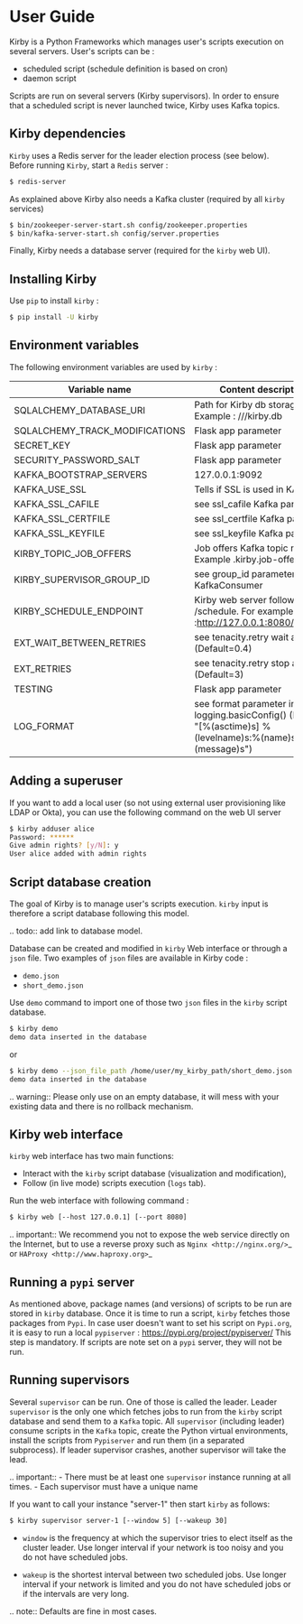 # User Guide

Kirby is a Python Frameworks which manages user's 
scripts execution on several servers. User's scripts can be :
- scheduled script (schedule definition is based on cron)
- daemon script

Scripts are run on several servers (Kirby supervisors). In order to ensure 
that a scheduled script is never launched twice, Kirby uses Kafka topics. 

## Kirby dependencies
`Kirby` uses a Redis server for the leader election process (see below). Before 
running `Kirby`, start a `Redis` server : 
```bash
$ redis-server
```
As explained above Kirby also needs a Kafka cluster (required by all `kirby` services)

```bash
$ bin/zookeeper-server-start.sh config/zookeeper.properties
$ bin/kafka-server-start.sh config/server.properties
```
Finally, Kirby needs a database server (required for the `kirby` web UI). 



## Installing Kirby
Use `pip` to install `kirby` : 

```bash
$ pip install -U kirby
```

## Environment variables 
The following environment variables are used by `kirby` :

| Variable name                   | Content description                                                                 |
|---------------------------------|-------------------------------------------------------------------------------------|
| SQLALCHEMY_DATABASE_URI         | Path for Kirby db storage. Example : ///kirby.db                                    |
| SQLALCHEMY_TRACK_MODIFICATIONS  | Flask app parameter                                                                 |
| SECRET_KEY                      | Flask app parameter                                                                 |
| SECURITY_PASSWORD_SALT          | Flask app parameter                                                                 |
| KAFKA_BOOTSTRAP_SERVERS         | 127.0.0.1:9092                                                                      |
| KAFKA_USE_SSL                   | Tells if SSL is used in KAFKA                                                       |
| KAFKA_SSL_CAFILE                | see ssl_cafile Kafka parameter                                                      |
| KAFKA_SSL_CERTFILE              | see ssl_certfile Kafka parameter                                                    |
| KAFKA_SSL_KEYFILE               | see ssl_keyfile Kafka parameter                                                     |
| KIRBY_TOPIC_JOB_OFFERS          | Job offers Kafka topic name. Example .kirby.job-offers                              |
| KIRBY_SUPERVISOR_GROUP_ID       | see group_id parameter in class KafkaConsumer                                       |
| KIRBY_SCHEDULE_ENDPOINT         | Kirby web server followed by /schedule. For example :http://127.0.0.1:8080/schedule |
|EXT_WAIT_BETWEEN_RETRIES   |  see tenacity.retry wait argument (Default=0.4) |
|EXT_RETRIES   |  see tenacity.retry stop argument (Default=3)|
|TESTING    | Flask app parameter  |
|LOG_FORMAT   | see format parameter in logging.basicConfig() (Default= "[%(asctime)s] %(levelname)s:%(name)s:%(message)s") |

## Adding a superuser

If you want to add a local user (so not using external user provisioning like 
LDAP or Okta), you can use the following command on the web UI server

```bash
$ kirby adduser alice
Password: ******
Give admin rights? [y/N]: y
User alice added with admin rights
```
## Script database creation
The goal of Kirby is to manage user's scripts execution. `kirby` input is 
therefore a script database following this model.

.. todo:: add link to database model.

Database can be created and modified in `kirby` Web interface or through a `json` file. 
Two examples of `json` files are available in Kirby code : 
- `demo.json`
- `short_demo.json`

Use `demo` command to import one of those two `json` files in the `kirby` script database.

```bash
$ kirby demo
demo data inserted in the database
```
or 
```bash
$ kirby demo --json_file_path /home/user/my_kirby_path/short_demo.json
demo data inserted in the database
```

.. warning:: Please only use on an empty database, it will mess with your 
   existing data and there is no rollback mechanism.
   

## Kirby web interface
`kirby` web interface has two main functions: 
- Interact with the `kirby` script database (visualization and modification),
- Follow (in live mode) scripts execution (`logs` tab). 
 
Run the web interface with following command :
```bash
$ kirby web [--host 127.0.0.1] [--port 8080]
```

.. important:: We recommend you not to expose the web service directly on the 
Internet, but to use a reverse proxy such as `Nginx <http://nginx.org/>`_ or
 `HAProxy <http://www.haproxy.org>`_


## Running a `pypi` server
As mentioned above, package names (and versions) of scripts to be run are stored 
in `kirby` database.
Once it is time to run a script, `kirby` fetches those packages from `Pypi`. 
In case user doesn't 
want to set his script on `Pypi.org`, it is easy to run a local `pypiserver` :
https://pypi.org/project/pypiserver/
This step is mandatory. If scripts are note set on a `pypi` server, they will not be run. 


## Running supervisors
Several `supervisor` can be run. One of those is called the leader. 
Leader `supervisor` is the only one which fetches jobs to run from the `kirby` 
script database and send them to a `Kafka` topic. 
All `supervisor` (including leader) consume scripts in the `Kafka` topic, create 
the Python virtual environments, install the scripts from `Pypiserver` 
and run them (in a separated subprocess).
If leader supervisor crashes, another supervisor will take the lead.

.. important:: - There must be at least one `supervisor` instance running at all times.
               - Each supervisor must have a unique name
  
If you want to call your instance "server-1" then start `kirby`  as follows:

```bash
$ kirby supervisor server-1 [--window 5] [--wakeup 30]
```
- `window` is the frequency at which the supervisor tries to elect itself as the 
cluster leader. Use longer interval if your network is too noisy 
and you do not have scheduled jobs.
   
- `wakeup` is the shortest interval between two scheduled jobs. Use longer interval 
if your network is limited and you do not have scheduled jobs or 
if the intervals are very long. 
   
.. note:: Defaults are fine in most cases.   
